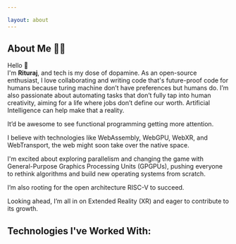 ```yaml
---

layout: about
---
```


<script>
  import FamiliarTechStack from '$lib/components/site/familiar-tech-stack.svelte'
</script>

## About Me 👨‍💻

Hello <span class="wave">👋</span>  
I'm **Rituraj**, and tech is my dose of dopamine. As an open-source enthusiast, I love collaborating and writing code that's future-proof code for humans because turing machine don’t have preferences but humans do.
I’m also passionate about automating tasks that don’t fully tap into human creativity, aiming for a life where jobs don’t define our worth. Artificial Intelligence can help make that a reality.

It’d be awesome to see functional programming getting more attention.

I believe with technologies like WebAssembly, WebGPU, WebXR, and WebTransport, the web might soon take over the native space.

I'm excited about exploring parallelism and changing the game with General-Purpose Graphics Processing Units (GPGPUs), pushing everyone to rethink algorithms and build new operating systems from scratch.

I’m also rooting for the open architecture RISC-V to succeed.

Looking ahead, I’m all in on Extended Reality (XR) and eager to contribute to its growth.

## Technologies I've Worked With:

<FamiliarTechStack />
